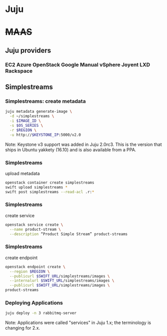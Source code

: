 # Juju
# ~~MAAS~~ <!-- .element: class="fragment" -->


## Juju providers

### EC2 Azure **OpenStack** Google **Manual** vSphere Joyent LXD **Rackspace**


## Simplestreams


### Simplestreams: create metadata
```bash
juju metadata generate-image \
  -d ~/simplestreams \
  -i $IMAGE_ID \
  -s $OS_SERIES \
  -r $REGION \
  -u http://$KEYSTONE_IP:5000/v2.0
```

Note: Keystone v3 support was added in Juju 2.0rc3. This is the
version that ships in Ubuntu yakkety (16.10) and is also available
from a PPA.


### Simplestreams

upload metadata

```bash
openstack container create simplestreams
swift upload simplestreams *
swift post simplestreams --read-acl .r:*
```


### Simplestreams

create service

```bash
openstack service create \
  --name product-stream \
  --description “Product Simple Stream” product-streams
```


### Simplestreams

create endpoint

```bash
openstack endpoint create \
  --region $REGION \
  --publicurl $SWIFT_URL/simplestreams/images \
  --internalurl $SWIFT_URL/simplestreams/images \
  --publicurl $SWIFT_URL/simplestreams/images \
product-streams
```


### Deploying Applications
```bash
juju deploy -n 3 rabbitmq-server
```


Note: Applications were called "services" in Juju 1.x; the terminology
is changing for 2.x.

